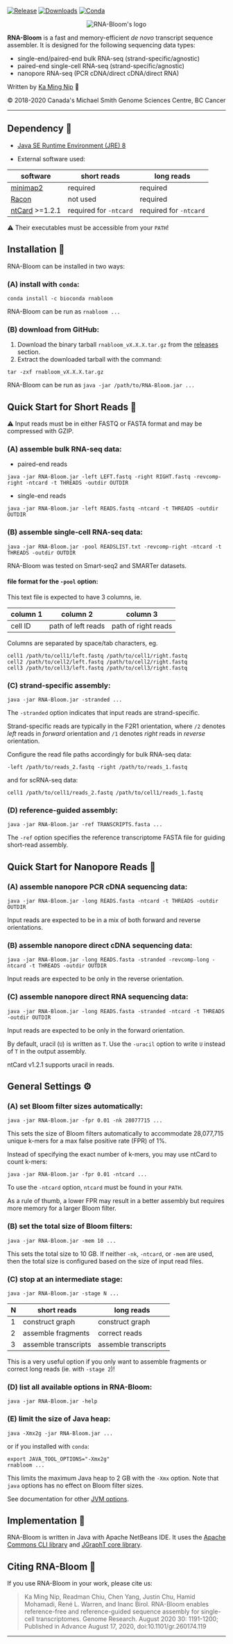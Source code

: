 [![Release](https://img.shields.io/github/v/release/bcgsc/RNA-Bloom?include_prereleases)](https://github.com/bcgsc/RNA-Bloom/releases)
[![Downloads](https://img.shields.io/github/downloads/bcgsc/RNA-Bloom/total?logo=github)](https://github.com/bcgsc/RNA-Bloom/releases)
[![Conda](https://img.shields.io/conda/dn/bioconda/rnabloom?label=Conda)](https://anaconda.org/bioconda/rnabloom)

<p align="center">
  <img src="rnabloom_logo.png" alt="RNA-Bloom's logo"/>
</p>

**RNA-Bloom** is a fast and memory-efficient *de novo* transcript sequence assembler. It is designed for the following sequencing data types:
* single-end/paired-end bulk RNA-seq (strand-specific/agnostic)
* paired-end single-cell RNA-seq (strand-specific/agnostic)
* nanopore RNA-seq (PCR cDNA/direct cDNA/direct RNA)

Written by [Ka Ming Nip](mailto:kmnip@bcgsc.ca) :email:

:copyright: 2018-2020 Canada's Michael Smith Genome Sciences Centre, BC Cancer

--------------------------------------------------------------------------------

## Dependency :pushpin:

* [Java SE Runtime Environment (JRE) 8](http://www.oracle.com/technetwork/java/javase/downloads/jre8-downloads-2133155.html)

* External software used:

| software                                            | short reads            | long reads             |
| --------------------------------------------------- | ---------------------- | ---------------------- |
| [minimap2](https://github.com/lh3/minimap2)         | required               | required               |
| [Racon](https://github.com/lbcb-sci/racon)          | not used               | required               |
| [ntCard](https://github.com/bcgsc/ntCard) >=1.2.1   | required for `-ntcard` | required for `-ntcard` |

:warning: Their executables must be accessible from your `PATH`!



## Installation :wrench:

RNA-Bloom can be installed in two ways:

### (A) install with `conda`:
```
conda install -c bioconda rnabloom
```
RNA-Bloom can be run as `rnabloom ...`

### (B) download from GitHub: 
1. Download the binary tarball `rnabloom_vX.X.X.tar.gz` from the [releases](https://github.com/bcgsc/RNA-Bloom/releases) section.
2. Extract the downloaded tarball with the command:
```
tar -zxf rnabloom_vX.X.X.tar.gz
```
RNA-Bloom can be run as `java -jar /path/to/RNA-Bloom.jar ...`



## Quick Start for Short Reads :running:

:warning: Input reads must be in either FASTQ or FASTA format and may be compressed with GZIP. 

### (A) assemble bulk RNA-seq data:

* paired-end reads
```
java -jar RNA-Bloom.jar -left LEFT.fastq -right RIGHT.fastq -revcomp-right -ntcard -t THREADS -outdir OUTDIR
```

* single-end reads
```
java -jar RNA-Bloom.jar -left READS.fastq -ntcard -t THREADS -outdir OUTDIR
```

### (B) assemble single-cell RNA-seq data:
```
java -jar RNA-Bloom.jar -pool READSLIST.txt -revcomp-right -ntcard -t THREADS -outdir OUTDIR
```
RNA-Bloom was tested on Smart-seq2 and SMARTer datasets.

#### file format for the `-pool` option:

This text file is expected to have 3 columns, ie.

| column 1 | column 2           | column 3            |
| -------- | ------------------ | ------------------- |
| cell ID  | path of left reads | path of right reads |

Columns are separated by space/tab characters, eg.
```
cell1 /path/to/cell1/left.fastq /path/to/cell1/right.fastq
cell2 /path/to/cell2/left.fastq /path/to/cell2/right.fastq
cell3 /path/to/cell3/left.fastq /path/to/cell3/right.fastq
```

### (C) strand-specific assembly:
```
java -jar RNA-Bloom.jar -stranded ...
```
The `-stranded` option indicates that input reads are strand-specific.

Strand-specific reads are typically in the F2R1 orientation, where `/2` denotes *left* reads in *forward* orientation and `/1` denotes *right* reads in *reverse* orientation.

Configure the read file paths accordingly for bulk RNA-seq data:

`-left /path/to/reads_2.fastq -right /path/to/reads_1.fastq`

and for scRNA-seq data:
```
cell1 /path/to/cell1/reads_2.fastq /path/to/cell1/reads_1.fastq
```

### (D) reference-guided assembly:
```
java -jar RNA-Bloom.jar -ref TRANSCRIPTS.fasta ...
```
The `-ref` option specifies the reference transcriptome FASTA file for guiding short-read assembly.



## Quick Start for Nanopore Reads :running:

### (A) assemble nanopore PCR cDNA sequencing data:
```
java -jar RNA-Bloom.jar -long READS.fasta -ntcard -t THREADS -outdir OUTDIR
```
Input reads are expected to be in a mix of both forward and reverse orientations.

### (B) assemble nanopore direct cDNA sequencing data:
```
java -jar RNA-Bloom.jar -long READS.fasta -stranded -revcomp-long -ntcard -t THREADS -outdir OUTDIR
```
Input reads are expected to be only in the reverse orientation.

### (C) assemble nanopore direct RNA sequencing data:
```
java -jar RNA-Bloom.jar -long READS.fasta -stranded -ntcard -t THREADS -outdir OUTDIR
```
Input reads are expected to be only in the forward orientation.

By default, uracil (`U`) is written as `T`. Use the `-uracil` option to write `U` instead of `T` in the output assembly.

ntCard v1.2.1 supports uracil in reads.


## General Settings :gear:

### (A) set Bloom filter sizes automatically:
```
java -jar RNA-Bloom.jar -fpr 0.01 -nk 28077715 ...
```
This sets the size of Bloom filters automatically to accommodate 28,077,715 unique k-mers for a max false positive rate (FPR) of 1%.

Instead of specifying the exact number of k-mers, you may use ntCard to count k-mers:
```
java -jar RNA-Bloom.jar -fpr 0.01 -ntcard ...
```
To use the `-ntcard` option, `ntcard` must be found in your `PATH`.

As a rule of thumb, a lower FPR may result in a better assembly but requires more memory for a larger Bloom filter.

### (B) set the total size of Bloom filters:
```
java -jar RNA-Bloom.jar -mem 10 ...
```
This sets the total size to 10 GB. If neither `-nk`, `-ntcard`, or `-mem` are used, then the total size is configured based on the size of input read files.

### (C) stop at an intermediate stage:
```
java -jar RNA-Bloom.jar -stage N ...
```
| N   | short reads          | long reads           |
| --- | -------------------- | -------------------- |
| 1   | construct graph      | construct graph      |
| 2   | assemble fragments   | correct reads        |
| 3   | assemble transcripts | assemble transcripts |

This is a very useful option if you only want to assemble fragments or correct long reads (ie. with `-stage 2`)!

### (D) list all available options in RNA-Bloom:
```
java -jar RNA-Bloom.jar -help
```

### (E) limit the size of Java heap:
```
java -Xmx2g -jar RNA-Bloom.jar ...
```
or if you installed with `conda`:
```
export JAVA_TOOL_OPTIONS="-Xmx2g"
rnabloom ...
```
This limits the maximum Java heap to 2 GB with the `-Xmx` option. Note that `java` options has no effect on Bloom filter sizes.

See documentation for other [JVM options](https://docs.oracle.com/cd/E37116_01/install.111210/e23737/configuring_jvm.htm#OUDIG00071).


## Implementation :pencil:

RNA-Bloom is written in Java with Apache NetBeans IDE. It uses the [Apache Commons CLI library](https://commons.apache.org/proper/commons-cli/) and [JGraphT core library](https://jgrapht.org/).


## Citing RNA-Bloom :scroll:

If you use RNA-Bloom in your work, please cite us:

> Ka Ming Nip, Readman Chiu, Chen Yang, Justin Chu, Hamid Mohamadi, René L. Warren, and Inanc Birol. RNA-Bloom enables reference-free and reference-guided sequence assembly for single-cell transcriptomes. Genome Research. August 2020 30: 1191-1200; Published in Advance August 17, 2020, doi:10.1101/gr.260174.119

--------------------------------------------------------------------------------
